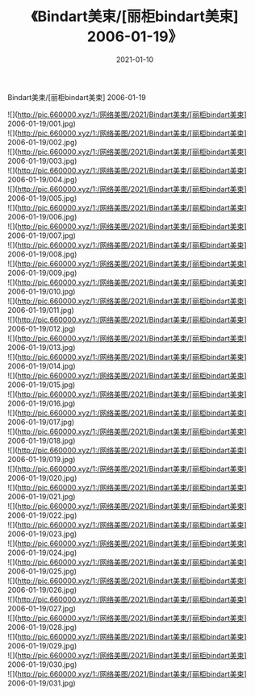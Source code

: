 ﻿---
layout: post
title:  《Bindart美束/[丽柜bindart美束] 2006-01-19》
date:   2021-01-10
img: http://pic.660000.xyz/1:/网络美图/2021/Bindart美束/[丽柜bindart美束] 2006-01-19/000.jpg
categories: [美女, 清纯, 唯美]
---

Bindart美束/[丽柜bindart美束] 2006-01-19

 ![](http://pic.660000.xyz/1:/网络美图/2021/Bindart美束/[丽柜bindart美束] 2006-01-19/001.jpg) <br>![](http://pic.660000.xyz/1:/网络美图/2021/Bindart美束/[丽柜bindart美束] 2006-01-19/002.jpg) <br>![](http://pic.660000.xyz/1:/网络美图/2021/Bindart美束/[丽柜bindart美束] 2006-01-19/003.jpg) <br>![](http://pic.660000.xyz/1:/网络美图/2021/Bindart美束/[丽柜bindart美束] 2006-01-19/004.jpg) <br>![](http://pic.660000.xyz/1:/网络美图/2021/Bindart美束/[丽柜bindart美束] 2006-01-19/005.jpg) <br>![](http://pic.660000.xyz/1:/网络美图/2021/Bindart美束/[丽柜bindart美束] 2006-01-19/006.jpg) <br>![](http://pic.660000.xyz/1:/网络美图/2021/Bindart美束/[丽柜bindart美束] 2006-01-19/007.jpg) <br>![](http://pic.660000.xyz/1:/网络美图/2021/Bindart美束/[丽柜bindart美束] 2006-01-19/008.jpg) <br>![](http://pic.660000.xyz/1:/网络美图/2021/Bindart美束/[丽柜bindart美束] 2006-01-19/009.jpg) <br>![](http://pic.660000.xyz/1:/网络美图/2021/Bindart美束/[丽柜bindart美束] 2006-01-19/010.jpg) <br>![](http://pic.660000.xyz/1:/网络美图/2021/Bindart美束/[丽柜bindart美束] 2006-01-19/011.jpg) <br>![](http://pic.660000.xyz/1:/网络美图/2021/Bindart美束/[丽柜bindart美束] 2006-01-19/012.jpg) <br>![](http://pic.660000.xyz/1:/网络美图/2021/Bindart美束/[丽柜bindart美束] 2006-01-19/013.jpg) <br>![](http://pic.660000.xyz/1:/网络美图/2021/Bindart美束/[丽柜bindart美束] 2006-01-19/014.jpg) <br>![](http://pic.660000.xyz/1:/网络美图/2021/Bindart美束/[丽柜bindart美束] 2006-01-19/015.jpg) <br>![](http://pic.660000.xyz/1:/网络美图/2021/Bindart美束/[丽柜bindart美束] 2006-01-19/016.jpg) <br>![](http://pic.660000.xyz/1:/网络美图/2021/Bindart美束/[丽柜bindart美束] 2006-01-19/017.jpg) <br>![](http://pic.660000.xyz/1:/网络美图/2021/Bindart美束/[丽柜bindart美束] 2006-01-19/018.jpg) <br>![](http://pic.660000.xyz/1:/网络美图/2021/Bindart美束/[丽柜bindart美束] 2006-01-19/019.jpg) <br>![](http://pic.660000.xyz/1:/网络美图/2021/Bindart美束/[丽柜bindart美束] 2006-01-19/020.jpg) <br>![](http://pic.660000.xyz/1:/网络美图/2021/Bindart美束/[丽柜bindart美束] 2006-01-19/021.jpg) <br>![](http://pic.660000.xyz/1:/网络美图/2021/Bindart美束/[丽柜bindart美束] 2006-01-19/022.jpg) <br>![](http://pic.660000.xyz/1:/网络美图/2021/Bindart美束/[丽柜bindart美束] 2006-01-19/023.jpg) <br>![](http://pic.660000.xyz/1:/网络美图/2021/Bindart美束/[丽柜bindart美束] 2006-01-19/024.jpg) <br>![](http://pic.660000.xyz/1:/网络美图/2021/Bindart美束/[丽柜bindart美束] 2006-01-19/025.jpg) <br>![](http://pic.660000.xyz/1:/网络美图/2021/Bindart美束/[丽柜bindart美束] 2006-01-19/026.jpg) <br>![](http://pic.660000.xyz/1:/网络美图/2021/Bindart美束/[丽柜bindart美束] 2006-01-19/027.jpg) <br>![](http://pic.660000.xyz/1:/网络美图/2021/Bindart美束/[丽柜bindart美束] 2006-01-19/028.jpg) <br>![](http://pic.660000.xyz/1:/网络美图/2021/Bindart美束/[丽柜bindart美束] 2006-01-19/029.jpg) <br>![](http://pic.660000.xyz/1:/网络美图/2021/Bindart美束/[丽柜bindart美束] 2006-01-19/030.jpg) <br>![](http://pic.660000.xyz/1:/网络美图/2021/Bindart美束/[丽柜bindart美束] 2006-01-19/031.jpg) <br>